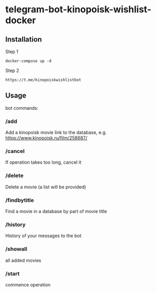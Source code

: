 # telegram-bot-kinopoisk-wishlist-docker

## Installation

Step 1
```
docker-compose up -d
```

Step 2

```
https://t.me/kinopoiskwishlistbot
```

## Usage

bot commands:

### /add
Add a kinopoisk movie link to the database, e.g. https://www.kinopoisk.ru/film/258687/
### /cancel
If operation takes too long, cancel it
### /delete
Delete a movie (a list will be provided)
### /findbytitle
Find a movie in a database by part of movie title
### /history
History of your messages to the bot
### /showall
all added movies
### /start
commence operation
